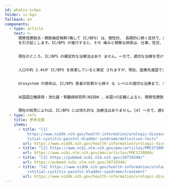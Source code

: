 ```yaml
---
id: whatis-icbps
folder: ic-bps
fallback: en
components:
  - type: article
    text: >-
      間質性膀胱炎・膀胱痛症候群(略して IC/BPS) は、慢性的、 長期的に続く症状で、患者の生活の質に大きな影 響を与える痛みを伴う尿路症状
      を引き起こします。IC/BPS が進行すると、その 痛みと頻繁な排尿は、仕事、性交、社会生活、睡 眠をひどく妨げる可能性があります。


      現在のところ、IC/BPS の確定的な治療法はあり ません。一方で、適切な治療を受けることにより 、患者は何年も無症状でいられ、通常の生活の質 を維持することができます。維持療法では、何年も、場合によっては生涯にわたって患者 の状態を観察することが必要です


      人口の約 2.4%が IC/BPS を疾患していると推定 されますが、現在、医療先進国でさえ、実際に IC/BPS と診断されている患者は 5~10%に過ぎま せん。残念ながら、IC/BPS は診断が遅れるほど症状が 重くなります。


      Urosystem の使命は、IC/BPS 患者の診断から様々 な レベルの適切な治療まで、オールラウンドなソリ ューションを提供することです。


      米国国立糖尿病・消化器・腎臓病研究所(NIDDK 、米国)の定義によると、間質性膀胱炎・膀胱痛 症候群(IC/BPS)は、疼痛を伴う泌尿器系の 症状が慢性的または長期に持続する疾患です。[1] その症状は患者の QOL(生活の質?) に大きな影響を与えます。[2] IC/BPS が進行すると、疼痛と頻尿(1 日 80 回を 超えることもある)により、仕事、性交渉、社会 生活、夜間の休息に重大な支障をきたすことがあ ります。IC/BPS 患者には、その他の慢性疾患も 通常より頻繁に発生します。[3]


      現在の知見によれば、IC/BPS には恒久的な 治療法はありません。[4] 一方で、適切な治療を受けることにより、何年も 症状から解放され、標準的な生活の質を維持する ことが可能です。IC/BPS は、診断される症例数 の増加と治療期間の長さから、近い将来、医療シ ステムに必要とされる資源の増大が予想されます。
  - type: refs
    title: 参考文献
    items:
      - title: "[1]
          https://www.niddk.nih.gov/health-information/urologic-diseases/inters\
          titial-cystitis-painful-bladder-syndrome/definition-facts"
        url: https://www.niddk.nih.gov/health-information/urologic-diseases/interstitial-cystitis-painful-bladder-syndrome/definition-facts
      - title: "[2] https://www.ncbi.nlm.nih.gov/pmc/articles/PMC5730899/"
        url: https://www.ncbi.nlm.nih.gov/pmc/articles/PMC5730899/
      - title: "[3] https://pubmed.ncbi.nlm.nih.gov/20719340/"
        url: https://pubmed.ncbi.nlm.nih.gov/20719340/
      - title: "[4] https://www.niddk.nih.gov/health-information/urologic-diseases/inte\
          rstitial-cystitis-painful-bladder-syndrome/treatment"
        url: https://www.niddk.nih.gov/health-information/urologic-diseases/interstitial-cystitis-painful-bladder-syndrome/treatment
---
```

